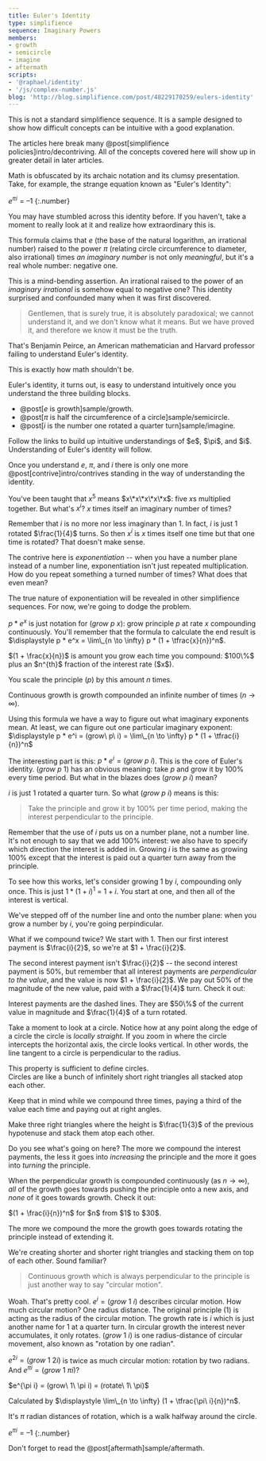 ```yaml
---
title: Euler's Identity
type: simplifience
sequence: Imaginary Powers
members:
- growth
- semicircle
- imagine
- aftermath
scripts:
- '@raphael/identity'
- '/js/complex-number.js'
blog: 'http://blog.simplifience.com/post/48229170259/eulers-identity'
---
```


<div class="caution" markdown="block">
This is not a standard simplifience sequence. It is a sample designed to show how difficult concepts can be intuitive with a good explanation.

The articles here break many @post[simplifience policies]intro/decontriving. All of the concepts covered here will show up in greater detail in later articles.
</div>

Math is obfuscated by its archaic notation and its clumsy presentation. Take, for example, the strange equation known as "Euler's Identity":

$e^{\pi i} = \text{--}1$
{:.number}

You may have stumbled across this identity before. If you haven't, take a moment to really look at it and realize how extraordinary this is.

This formula claims that $e$ (the base of the natural logarithm, an irrational number) raised to the power $\pi$ (relating circle circumference to diameter, also irrational) times *an imaginary number* is not only *meaningful*, but it's a real whole number: negative one.

This is a mind-bending assertion. An irrational raised to the power of an *imaginary irrational* is somehow equal to negative one? This identity surprised and confounded many when it was first discovered.

> Gentlemen, that is surely true, it is absolutely paradoxical; we cannot understand it, and we don't know what it means. But we have proved it, and therefore we know it must be the truth.

That's Benjamin Peirce, an American mathematician and Harvard professor failing to understand Euler's identity.

This is exactly how math shouldn't be.

Euler's identity, it turns out, is easy to understand intuitively once you understand the three building blocks.

* @post[$e$ is growth]sample/growth.
* @post[$\pi$ is half the circumference of a circle]sample/semicircle.
* @post[$i$ is the number one rotated a quarter turn]sample/imagine.

<aside class="info" markdown="block">
Follow the links to build up intuitive understandings of $e$, $\pi$, and $i$. Understanding of Euler's identity will follow.
</aside>

Once you understand $e$, $\pi$, and $i$ there is only one more @post[contrive]intro/contrives standing in the way of understanding the identity.

You've been taught that $x^5$ means $x\*x\*x\*x\*x$: five $x$s multiplied together. But what's $x^i$? $x$ times itself an imaginary number of times?

Remember that $i$ is no more nor less imaginary than $1$. In fact, $i$ is just $1$ rotated $\frac{1}{4}$ turns. So then $x^i$ is $x$ times itself one time but that one time is rotated? That doesn't make sense.

The contrive here is *exponentiation* -- when you have a number plane instead of a number line, exponentiation isn't just repeated multiplication. How do you repeat something a turned number of times? What does that even mean?

The true nature of exponentiation will be revealed in other simplifience sequences. For now, we're going to dodge the problem.

$p * e^x$ is just notation for $(grow\ p\ x)$: grow principle $p$ at rate $x$ compounding continuously. You'll remember that the formula to calculate the end result is <span class="info" markdown="inline">$\displaystyle p * e^x = \lim\_{n \to \infty} p * (1 + \tfrac{x}{n})^n$</span>.

<aside class="info" markdown="block">
$(1 + \frac{x}{n})$ is amount you grow each time you compound: $100\%$ plus an $n^{th}$ fraction of the interest rate ($x$).

You scale the principle ($p$) by this amount $n$ times.

Continuous growth is growth compounded an infinite number of times ($n \to \infty$).
</aside>

Using this formula we have a way to figure out what imaginary exponents mean. At least, we can figure out one particular imaginary exponent: $\displaystyle p * e^i = (grow\ p\ i) = \lim\_{n \to \infty} p * (1 + \tfrac{i}{n})^n$

The interesting part is this: $p * e^i = (grow\ p\ i)$. This is the core of Euler's identity. $(grow\ p\ 1)$ has an obvious meaning: take $p$ and grow it by $100\%$ every time period. But what in the blazes does $(grow\ p\ i)$ mean?

$i$ is just $1$ rotated a quarter turn. So what $(grow\ p\ i)$ means is this:

> Take the principle and grow it by $100\%$ per time period, making the interest perpendicular to the principle.

Remember that the use of $i$ puts us on a number plane, not a number line. It's not enough to say that we add $100\%$ interest: we also have to specify which direction the interest is added in. Growing $i$ is the same as growing $100\%$ except that the interest is paid out a quarter turn away from the principle.

To see how this works, let's consider growing 1 by $i$, compounding only once. This is just $1 * (1 + i)^1$ = $1 + i$. You start at one, and then all of the interest is vertical.

<div class="complex-plane"></div>

We've stepped off of the number line and onto the number plane: when you grow a number by $i$, you're going perpindicular.

What if we compound twice? We start with $1$. Then our first interest payment is $\frac{i}{2}$, so we're at $1 + \frac{i}{2}$.

The second interest payment isn't $\frac{i}{2}$ -- the second interest payment is $50\%$, but remember that all interest payments are *perpendicular to the value*, and the value is now $1 + \frac{i}{2}$. We pay out $50\%$ of the magnitude of the new value, paid with a $\frac{1}{4}$ turn. Check it out:

<div class="compound" data-n="2"></div>

<aside class="info" markdown="block">
Interest payments are the dashed lines. They are $50\%$ of the current value in magnitude and $\frac{1}{4}$ of a turn rotated.
</aside>

Take a moment to look at a circle. Notice how at any point along the edge of a circle the circle is *locally straight*. If you zoom in where the circle intercepts the horizontal axis, the circle looks vertical. In other words, the line tangent to a circle is <span class="info" markdown="inline">perpendicular to the radius</span>.

<aside class="info" markdown="block">
This property is sufficient to define circles.
</aside>

<div class="tangents"></div>

<aside class="info" markdown="block">
Circles are like a bunch of infinitely short right triangles all stacked atop each other.
</aside>

Keep that in mind while we compound three times, paying a third of the value each time and paying out at right angles.

<div class="compound" data-n="3"></div>

<aside class="info" markdown="block">
Make three right triangles where the height is $\frac{1}{3}$ of the previous hypotenuse and stack them atop each other.
</aside>

Do you see what's going on here? The more we compound the interest payments, the less it goes into *increasing* the principle and the more it goes into *turning* the principle.

When the perpendicular growth is compounded continuously (as $n \to \infty$), *all* of the growth goes towards pushing the principle onto a new axis, and *none* of it goes towards growth. Check it out:

<div class="compound" data-n="[1, 2, 3, 4, 5, 6, 7, 10, 20, 30]" data-circle="true"></div>

<aside class="info" markdown="block">
$(1 + \frac{i}{n})^n$ for $n$ from $1$ to $30$.

The more we compound the more the growth goes towards rotating the principle instead of extending it.
</aside>

We're creating shorter and shorter right triangles and stacking them on top of each other. Sound familiar?

> Continuous growth which is always perpendicular to the principle is just another way to say "circular motion".

Woah. That's pretty cool. $e^i = (grow\ 1\ i)$ describes circular motion. How much circular motion? One radius distance. The original principle ($1$) is acting as the radius of the circular motion. The growth rate is $i$ which is just another name for $1$ at a quarter turn. In circular growth the interest never accumulates, it only rotates. $(grow\ 1\ i)$ is one radius-distance of circular movement, also known as "rotation by one radian".

$e^{2i} = (grow\ 1\ 2i)$ is twice as much circular motion: rotation by two radians. And $e^{\pi i} = (grow\ 1\ \pi i)$?

<div class="compound" data-n="[1, 2, 3, 4, 5, 6, 7, 10, 25, 50, 100]" data-circle="true" data-factor="pi"></div>

<aside class="info" markdown="block">
$e^{\pi i} = (grow\ 1\ \pi i) = (rotate\ 1\ \pi)$

Calculated by $\displaystyle \lim\_{n \to \infty} (1 + \tfrac{\pi\ i}{n})^n$.
</aside>

It's $\pi$ radian distances of rotation, which is a walk halfway around the circle.

$e^{\pi i} = \text{--}1$
{:.number}

<aside class="info" markdown="block">
Don't forget to read the @post[aftermath]sample/aftermath.
</aside>
